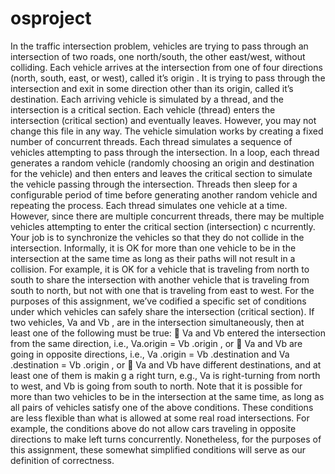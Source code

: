 # osproject

In the traffic intersection problem, vehicles are trying to pass through an
intersection of two roads, one north/south, the other east/west, without
colliding. Each vehicle arrives at the intersection from one of four
directions (north, south, east, or west), called it’s origin . It is trying to pass
through the intersection and exit in some direction other than its origin,
called it’s destination.
Each arriving vehicle is simulated by a thread, and the intersection is a
critical section. Each vehicle (thread) enters the intersection (critical
section) and eventually leaves. However, you may not change this file in
any way. The vehicle simulation works by creating a fixed number of
concurrent threads. Each thread simulates a sequence of vehicles
attempting to pass through the intersection. In a loop, each thread
generates a random vehicle (randomly choosing an origin and destination
for the vehicle) and then enters and leaves the critical section to simulate
the vehicle passing through the intersection. Threads then sleep for a
configurable period of time before generating another random vehicle and
repeating the process. Each thread simulates one vehicle at a time.
However, since there are multiple concurrent threads, there may be
multiple vehicles attempting to enter the critical section (intersection) c
ncurrently.
Your job is to synchronize the vehicles so that they do not collide in the
intersection. Informally, it is OK for more than one vehicle to be in the
intersection at the same time as long as their paths will not result in a
collision. For example, it is OK for a vehicle that
is traveling from north to south to share the intersection with another
vehicle that is traveling from south to north, but not with one that is
traveling
from east to west.
For the purposes of this assignment, we’ve codified a specific set of
conditions under which vehicles can safely share the intersection (critical
section). If two vehicles, Va and Vb , are in the intersection
simultaneously, then at least one of the following must be true:
 Va and Vb entered the intersection from the same direction, i.e., 
Va.origin = Vb .origin , or
 Va and Vb are going in opposite directions, i.e.,
Va .origin = Vb .destination and Va .destination = Vb .origin , or
 Va and Vb have different destinations, and at least one of them is
makin g a right turn, e.g., Va is right-turning from north to west, and
Vb is going from south to north.
Note that it is possible for more than two vehicles to be in the intersection
at the same time, as long as all pairs of vehicles satisfy one of the above
conditions.
These conditions are less flexible than what is allowed at some real road
intersections. For example, the conditions above do not allow cars
traveling in opposite directions to make left turns concurrently.
Nonetheless, for the purposes of this assignment, these somewhat
simplified conditions will serve as our definition of correctness.
